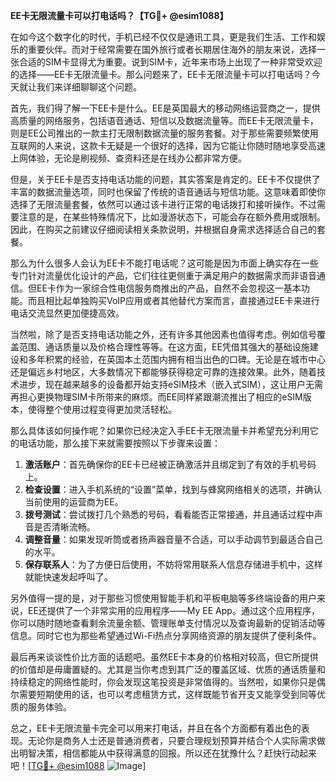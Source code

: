 **EE卡无限流量卡可以打电话吗？【TG💪+ @esim1088】**

在如今这个数字化的时代，手机已经不仅仅是通讯工具，更是我们生活、工作和娱乐的重要伙伴。而对于经常需要在国外旅行或者长期居住海外的朋友来说，选择一张合适的SIM卡显得尤为重要。说到SIM卡，近年来市场上出现了一种非常受欢迎的选择——EE卡无限流量卡。那么问题来了，EE卡无限流量卡可以打电话吗？今天就让我们来详细聊聊这个问题。

首先，我们得了解一下EE卡是什么。EE是英国最大的移动网络运营商之一，提供高质量的网络服务，包括语音通话、短信以及数据流量等。而EE卡无限流量卡，则是EE公司推出的一款主打无限制数据流量的服务套餐。对于那些需要频繁使用互联网的人来说，这款卡无疑是一个很好的选择，因为它能让你随时随地享受高速上网体验，无论是刷视频、查资料还是在线办公都非常方便。

但是，关于EE卡是否支持电话功能的问题，其实答案是肯定的。EE卡不仅提供了丰富的数据流量选项，同时也保留了传统的语音通话与短信功能。这意味着即使你选择了无限流量套餐，依然可以通过该卡进行正常的电话拨打和接听操作。不过需要注意的是，在某些特殊情况下，比如漫游状态下，可能会存在额外费用或限制。因此，在购买之前建议仔细阅读相关条款说明，并根据自身需求选择适合自己的套餐。

那么为什么很多人会认为EE卡不能打电话呢？这可能是因为市面上确实存在一些专门针对流量优化设计的产品，它们往往更侧重于满足用户的数据需求而非语音通信。但EE卡作为一家综合性电信服务商推出的产品，自然不会忽视这一基本功能。而且相比起单独购买VoIP应用或者其他替代方案而言，直接通过EE卡来进行电话交流显然更加便捷高效。

当然啦，除了是否支持电话功能之外，还有许多其他因素也值得考虑。例如信号覆盖范围、通话质量以及价格合理性等等。在这方面，EE凭借其强大的基础设施建设和多年积累的经验，在英国本土范围内拥有相当出色的口碑。无论是在城市中心还是偏远乡村地区，大多数情况下都能够获得稳定可靠的连接效果。此外，随着技术进步，现在越来越多的设备都开始支持eSIM技术（嵌入式SIM），这让用户无需再担心更换物理SIM卡所带来的麻烦。而EE同样紧跟潮流推出了相应的eSIM版本，使得整个使用过程变得更加灵活轻松。

那么具体该如何操作呢？如果你已经决定入手EE卡无限流量卡并希望充分利用它的电话功能，那么接下来就需要按照以下步骤来设置：

1. **激活账户**：首先确保你的EE卡已经被正确激活并且绑定到了有效的手机号码上。
2. **检查设置**：进入手机系统的“设置”菜单，找到与蜂窝网络相关的选项，并确认当前使用的运营商为EE。
3. **拨号测试**：尝试拨打几个熟悉的号码，看看能否正常接通，并且通话过程中声音是否清晰流畅。
4. **调整音量**：如果发现听筒或者扬声器音量不合适，可以手动调节到最适合自己的水平。
5. **保存联系人**：为了方便日后使用，不妨将常用联系人信息存储进手机中，这样就能快速发起呼叫了。

另外值得一提的是，对于那些习惯使用智能手机和平板电脑等多终端设备的用户来说，EE还提供了一个非常实用的应用程序——My EE App。通过这个应用程序，你可以随时随地查看剩余流量余额、管理账单支付情况以及查询最新的促销活动等信息。同时它也为那些希望通过Wi-Fi热点分享网络资源的朋友提供了便利条件。

最后再来谈谈性价比方面的话题吧。虽然EE卡本身的价格相对较高，但它所提供的价值却是毋庸置疑的。尤其是当你考虑到其广泛的覆盖区域、优质的通话质量和持续稳定的网络性能时，你会发现这笔投资是非常值得的。当然啦，如果你只是偶尔需要短期使用的话，也可以考虑租赁方式，这样既能节省开支又能享受到同等优质的服务体验。

总之，EE卡无限流量卡完全可以用来打电话，并且在各个方面都有着出色的表现。无论你是商务人士还是普通消费者，只要合理规划预算并结合个人实际需求做出明智决策，相信都能从中获得满意的回报。所以还在犹豫什么？赶快行动起来吧！[[TG💪+ @esim1088](https://t.me/s/esim1088) ![Image](https://i.postimg.cc/4NQfJmqS/Snipaste-2025-05-13-00-14-12.png)]